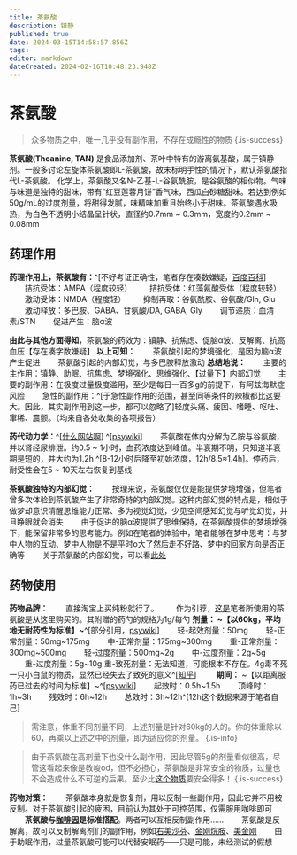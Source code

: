 ```yaml
---
title: 茶氨酸
description: 镇静
published: true
date: 2024-03-15T14:58:57.856Z
tags: 
editor: markdown
dateCreated: 2024-02-16T10:48:23.948Z
---
```


# 茶氨酸


> 众多物质之中，唯一几乎没有副作用，不存在成瘾性的物质
{.is-success}

**茶氨酸(Theanine, TAN)** 是食品添加剂、茶叶中特有的游离氨基酸，属于镇静剂。一般多讨论左旋体茶氨酸即L-茶氨酸，故未标明手性的情况下，默认茶氨酸指代L-茶氨酸。
化学上，茶氨酸又名N-乙基-L-谷氨酰胺，是谷氨酸的相似物。气味与味道是独特的甜味，带有“红豆莲蓉月饼”香气味，西瓜白砂糖甜味。若达到例如50g/mL的过度剂量，将甜得发腻，味精味加重且始终小于甜味。茶氨酸遇水吸热，为白色不透明小结晶呈针状，直径约0.7mm ~ 0.3mm，宽度约0.2mm ~ 0.08mm


## 药理作用
**药理作用上，茶氨酸有：**^[不好考证正确性，笔者存在凑数嫌疑，[百度百科](https://baike.baidu.com/item/%E8%8C%B6%E6%B0%A8%E9%85%B8/689782?fr=ge_ala)]
　　拮抗受体：AMPA（程度较轻）
　　拮抗受体：红藻氨酸受体（程度较轻）
　　激动受体：NMDA（程度轻）
　　抑制再取：谷氨酰胺、谷氨酸/Gln, Glu
　　激动释放：多巴胺、GABA、甘氨酸/DA, GABA, Gly
　　调节递质：血清素/STN
　　促进产生：脑α波
  
**由此与其他方面得知**，茶氨酸的药效为：镇静、抗焦虑、促脑α波、反解离、抗高血压【存在凑字数嫌疑】
**以上可知：**
　　茶氨酸引起的梦境强化，是因为脑α波产生促进
　　茶氨酸引起的内部幻觉，与多巴胺释放激动
**总结地说：**
　　主要的主作用：镇静、助眠、抗焦虑、梦境强化、思维强化、【过量下】内部幻觉
　　主要的副作用：在极度过量极度滥用，至少是每日一百多g的前提下，有阿兹海默症风险
　　急性的副作用：^[于急性副作用的范围，甚至同等条件的辣椒都比这要大。因此，其实副作用到这一步，都可以忽略了]轻度头痛、疲困、嗜睡、呕吐、窜稀、震颤。（均来自各处收集的各项报告）

**药代动力学：**^[[什么网站啊](https://www.xjishu.com/zhuanli/27/202310685116.html)] ^[[psywiki](https://m.psychonautwiki.org/wiki/Theanine)]
　　茶氨酸在体内分解为乙胺与谷氨酸，并以肾经尿排泄。约0.5 ~ 1小时，血药浓度达到峰值。半衰期不明，只知道半衰期是短的，并大约为1.2h ^[8-12小时后降至初始浓度，12h/8.5≈1.4h]。停药后，耐受性会在5 ~ 10天左右恢复到基线
  
  
**茶氨酸独特的内部幻觉：**
　　按理来说，茶氨酸仅仅是能提供梦境增强，但笔者曾多次体验到茶氨酸产生了非常奇特的内部幻觉。这种内部幻觉的特点是，相似于做梦却意识清醒思维能力正常、多为视觉幻觉，少见空间感知幻觉与听觉幻觉，并且睁眼就会消失
　　由于促进的脑α波提供了思维保持，在茶氨酸提供的梦境增强下，能保留非常多的思考能力。例如在笔者的体验中，笔者能够在梦中思考：与梦中人物的互动、梦中人物是不是平时o大了然后走不好路、梦中的回家方向是否正确等
　　关于茶氨酸的内部幻觉，可以看[此处](/zh/食品级L-茶氨酸)
## 药物使用
**药物品牌：**
　　直接淘宝上买纯粉就行了。
　　作为引荐，[这是](https://m.tb.cn/h.5Gy9hXqyv8eNqpb?tk=3LQOWP1kcRK)笔者所使用的茶氨酸是从这里购买的。其附赠的药勺的规格为1g/每勺
  **剂量： ~【以60kg，平均地无耐药性为标准】~**^[部分引用，[psywiki](https://m.psychonautwiki.org/wiki/Theanine)]
　　轻-起效剂量：50mg
　　轻-正常剂量：50mg~175mg
　　中-正常剂量：175mg~300mg
　　重-正常剂量：300mg~500mg
　　轻-过度剂量：500mg~2g
　　中-过度剂量：2g~5g
　　重-过度剂量：5g~10g
  重-致死剂量：无法知道，可能根本不存在。4g毒不死一只小白鼠的物质，显然已经失去了致死的意义^[[知乎](https://www.zhihu.com/tardis/bd/ans/2678234613)]
　　
**期间：** ~【以距离服药已过去的时间为标准】~^[[psywiki](https://m.psychonautwiki.org/wiki/Theanine)]
　　起效时：0.5h~1.5h
　　顶峰时：1h~3h
　　残效时：6h~12h
　　总效时：3h~12h^[12h这个数据来源于笔者自己]
>需注意，体重不同剂量不同，上述剂量是针对60kg的人的。你的体重除以60，再乘以上述之中的剂量，即为适应你的剂量。
{.is-info}

>由于茶氨酸在高剂量下也没什么副作用，因此尽管5g的剂量看似很高，尽管这看起来像是教唆od，但不必担心，茶氨酸是非常安全的物质，过量也不会造成什么不可逆的后果。至少比[这个物质](/zh/右美沙芬)要安全得多！
{.is-success}


**药物对策：**
　　茶氨酸本身就是恢复剂，用以反制一些副作用，因此它并不用被反制。对于茶氨酸引起的疲困，目前认为其处于可控范围，仅需服用咖啡即可
　　**茶氨酸与[咖啡因](/zh/咖啡因)是标准搭配**。两者可以互相反制副作用……
　　茶氨酸是反解离，故可以反制解离剂们的副作用，例如[右美沙芬](/zh/右美沙芬)、[金刚烷胺](/zh/金刚烷胺)、[美金刚](/zh/美金刚)
　　由于助眠作用，过量茶氨酸可能可以代替安眠药——只是可能，未经测试的假想
